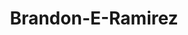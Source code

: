 ---
title: Brandon-E-Ramirez
github: https://github.com/Brandon-E-Ramirez
mode: dark
transition: 3s
archetype:
- Fancy Fonts
- Code
- Badges | Tags | Icons
- GIF
---
